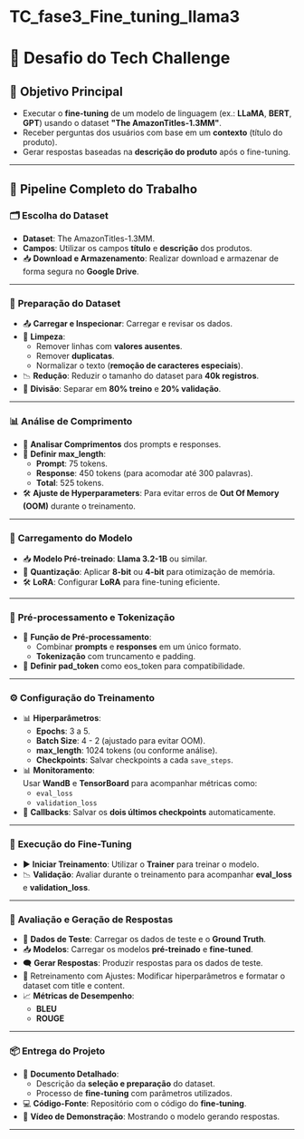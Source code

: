 # TC_fase3_Fine_tuning_llama3
# 🚀 Desafio do Tech Challenge

## 🎯 **Objetivo Principal**
- Executar o **fine-tuning** de um modelo de linguagem (ex.: **LLaMA**, **BERT**, **GPT**) usando o dataset **"The AmazonTitles-1.3MM"**.
- Receber perguntas dos usuários com base em um **contexto** (título do produto).
- Gerar respostas baseadas na **descrição do produto** após o fine-tuning.

---

## 📌 **Pipeline Completo do Trabalho**

### 🗂️ **Escolha do Dataset**
- **Dataset**: The AmazonTitles-1.3MM.
- **Campos**: Utilizar os campos **título** e **descrição** dos produtos.
- 📥 **Download e Armazenamento**: Realizar download e armazenar de forma segura no **Google Drive**.

---

### 🧹 **Preparação do Dataset**
- 📤 **Carregar e Inspecionar**: Carregar e revisar os dados.
- 🧼 **Limpeza**:  
  - Remover linhas com **valores ausentes**.  
  - Remover **duplicatas**.  
  - Normalizar o texto (**remoção de caracteres especiais**).  
- 📉 **Redução**: Reduzir o tamanho do dataset para **40k registros**.  
- 🔀 **Divisão**: Separar em **80% treino** e **20% validação**.

---

### 📊 **Análise de Comprimento**
- 📏 **Analisar Comprimentos** dos prompts e responses.
- 🎯 **Definir max_length**:  
  - **Prompt**: 75 tokens.  
  - **Response**: 450 tokens (para acomodar até 300 palavras).  
  - **Total**: 525 tokens.  
- 🛠️ **Ajuste de Hyperparameters**: Para evitar erros de **Out Of Memory (OOM)** durante o treinamento.

---

### 🔧 **Carregamento do Modelo**
- 📥 **Modelo Pré-treinado**: **Llama 3.2-1B** ou similar.
- 🧪 **Quantização**: Aplicar **8-bit** ou **4-bit** para otimização de memória.
- 🛠️ **LoRA**: Configurar **LoRA** para fine-tuning eficiente.

---

### 🔄 **Pré-processamento e Tokenização**
- 📝 **Função de Pré-processamento**:  
  - Combinar **prompts** e **responses** em um único formato.  
  - **Tokenização** com truncamento e padding.  
- 🔗 **Definir pad_token** como eos_token para compatibilidade.

---

### ⚙️ **Configuração do Treinamento**
- 📊 **Hiperparâmetros**:  
  - **Epochs**: 3 a 5.  
  - **Batch Size**: 4 - 2 (ajustado para evitar OOM).  
  - **max_length**: 1024 tokens (ou conforme análise).  
  - **Checkpoints**: Salvar checkpoints a cada `save_steps`.  
- 📊 **Monitoramento**:  
  Usar **WandB** e **TensorBoard** para acompanhar métricas como:  
  - `eval_loss`  
  - `validation_loss`  
- 💾 **Callbacks**: Salvar os **dois últimos checkpoints** automaticamente.

---

### 🚀 **Execução do Fine-Tuning**
- ▶️ **Iniciar Treinamento**: Utilizar o **Trainer** para treinar o modelo.
- 📉 **Validação**: Avaliar durante o treinamento para acompanhar **eval_loss** e **validation_loss**.

---

### 🧪 **Avaliação e Geração de Respostas**
- 📝 **Dados de Teste**: Carregar os dados de teste e o **Ground Truth**.
- 📥 **Modelos**: Carregar os modelos **pré-treinado** e **fine-tuned**.
- 🗨️ **Gerar Respostas**: Produzir respostas para os dados de teste.
- 🔄 Retreinamento com Ajustes: Modificar hiperparâmetros e formatar o dataset com title e content.
- 📈 **Métricas de Desempenho**:  
  - **BLEU**  
  - **ROUGE**

---

### 📦 **Entrega do Projeto**
- 📄 **Documento Detalhado**:  
  - Descrição da **seleção e preparação** do dataset.  
  - Processo de **fine-tuning** com parâmetros utilizados.  
- 💻 **Código-Fonte**: Repositório com o código do **fine-tuning**.  
- 🎥 **Vídeo de Demonstração**: Mostrando o modelo gerando respostas.

---



